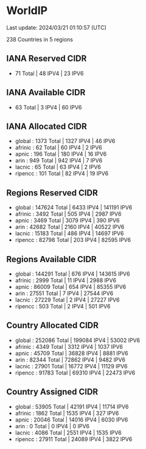 # WorldIP

Last update: 2024/03/21 01:10:57 (UTC)

238 Countries in 5 regions

## IANA Reserved CIDR

- 71 Total | 48 IPV4 | 23 IPV6

## IANA Available CIDR

- 63 Total | 3 IPV4 | 60 IPV6

## IANA Allocated CIDR

- global : 1373 Total | 1327 IPV4 | 46 IPV6
- afrinic : 62 Total | 60 IPV4 | 2 IPV6
- apnic : 196 Total | 180 IPV4 | 16 IPV6
- arin : 949 Total | 942 IPV4 | 7 IPV6
- lacnic : 65 Total | 63 IPV4 | 2 IPV6
- ripencc : 101 Total | 82 IPV4 | 19 IPV6

## Regions Reserved CIDR

- global : 147624 Total | 6433 IPV4 | 141191 IPV6
- afrinic : 3492 Total | 505 IPV4 | 2987 IPV6
- apnic : 3469 Total | 3079 IPV4 | 390 IPV6
- arin : 42682 Total | 2160 IPV4 | 40522 IPV6
- lacnic : 15183 Total | 486 IPV4 | 14697 IPV6
- ripencc : 82798 Total | 203 IPV4 | 82595 IPV6

## Regions Available CIDR

- global : 144291 Total | 676 IPV4 | 143615 IPV6
- afrinic : 2999 Total | 11 IPV4 | 2988 IPV6
- apnic : 86009 Total | 654 IPV4 | 85355 IPV6
- arin : 27551 Total | 7 IPV4 | 27544 IPV6
- lacnic : 27229 Total | 2 IPV4 | 27227 IPV6
- ripencc : 503 Total | 2 IPV4 | 501 IPV6

## Country Allocated CIDR

- global : 252086 Total | 199084 IPV4 | 53002 IPV6
- afrinic : 4349 Total | 3312 IPV4 | 1037 IPV6
- apnic : 45709 Total | 36828 IPV4 | 8881 IPV6
- arin : 82344 Total | 72862 IPV4 | 9482 IPV6
- lacnic : 27901 Total | 16772 IPV4 | 11129 IPV6
- ripencc : 91783 Total | 69310 IPV4 | 22473 IPV6

## Country Assigned CIDR

- global : 53905 Total | 42191 IPV4 | 11714 IPV6
- afrinic : 1862 Total | 1535 IPV4 | 327 IPV6
- apnic : 20046 Total | 14016 IPV4 | 6030 IPV6
- arin : 0 Total | 0 IPV4 | 0 IPV6
- lacnic : 4086 Total | 2551 IPV4 | 1535 IPV6
- ripencc : 27911 Total | 24089 IPV4 | 3822 IPV6
